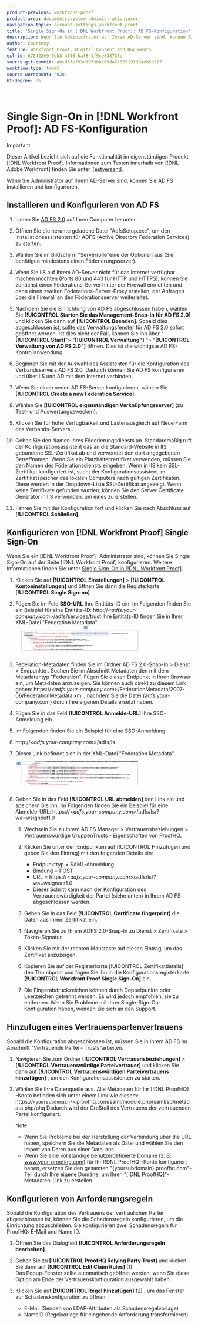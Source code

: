 ```yaml
---
product-previous: workfront-proof
product-area: documents;system-administration;user-
navigation-topic: account-settings-workfront-proof
title: 'Single Sign-On in [!DNL Workfront Proof]: AD FS-Konfiguration'
description: Wenn Sie Administrator auf Ihrem AD-Server sind, können Sie AD FS installieren und konfigurieren.
author: Courtney
feature: Workfront Proof, Digital Content and Documents
exl-id: 670422e9-5db8-4f06-baf8-1f9ce83873fe
source-git-commit: a6cd3fe793c197308105da27369191d84cb59377
workflow-type: tm+mt
source-wordcount: '928'
ht-degree: 0%

---
```


# Single Sign-On in [!DNL Workfront Proof]: AD FS-Konfiguration

>[!IMPORTANT]
>
>Dieser Artikel bezieht sich auf die Funktionalität im eigenständigen Produkt [!DNL Workfront Proof]. Informationen zum Testen innerhalb von [!DNL Adobe Workfront] finden Sie unter [Testversand](../../../review-and-approve-work/proofing/proofing.md).

Wenn Sie Administrator auf Ihrem AD-Server sind, können Sie AD FS installieren und konfigurieren.

## Installieren und Konfigurieren von AD FS

1. Laden Sie [AD FS 2.0](http://www.microsoft.com/en-us/download/details.aspx?id=10909) auf Ihren Computer herunter.
1. Öffnen Sie die heruntergeladene Datei &quot;AdfsSetup.exe&quot;, um den Installationsassistenten für ADFS (Active Directory Federation Services) zu starten.
1. Wählen Sie im Bildschirm &quot;Serverrolle&quot;eine der Optionen aus (Sie benötigen mindestens einen Föderierungsserver).
1. Wenn Sie IIS auf Ihrem AD-Server nicht für das Internet verfügbar machen möchten (Ports 80 und 443 für HTTP und HTTPS), können Sie zunächst einen Föderations-Server hinter der Firewall einrichten und dann einen zweiten Föderations-Server-Proxy erstellen, der Anfragen über die Firewall an den Föderationsserver weiterleitet.
1. Nachdem Sie die Einrichtung von AD FS abgeschlossen haben, wählen Sie **[!UICONTROL Starten Sie das Management-Snap-In für AD FS 2.0]** und klicken Sie dann auf **[!UICONTROL Beenden]**. Sobald dies abgeschlossen ist, sollte das Verwaltungsfenster für AD FS 2.0 sofort geöffnet werden. Ist dies nicht der Fall, können Sie ihn über &quot;**[!UICONTROL Start]**&quot;> &quot;**[!UICONTROL Verwaltung&quot;]** &quot;> &quot;**[!UICONTROL Verwaltung von AD FS 2.0&quot;]** öffnen. Dies ist die wichtigste AD FS-Kontrollanwendung.

1. Beginnen Sie mit der Auswahl des Assistenten für die Konfiguration des Verbandsservers AD FS 2.0.
Dadurch können Sie AD FS konfigurieren und über IIS und AD mit dem Internet verbinden.
1. Wenn Sie einen neuen AD FS-Server konfigurieren, wählen Sie **[!UICONTROL Create a new Federation Service]**.
1. Wählen Sie **[!UICONTROL eigenständigen Verknüpfungsserver]** (zu Test- und Auswertungszwecken).

1. Klicken Sie für hohe Verfügbarkeit und Lastenausgleich auf Neue Farm des Verbands-Servers .
1. Geben Sie den Namen Ihres Föderierungsdiensts an.
Standardmäßig ruft der Konfigurationsassistent das an die Standard-Website in IIS gebundene SSL-Zertifikat ab und verwendet den dort angegebenen Betreffnamen. Wenn Sie ein Platzhalterzertifikat verwenden, müssen Sie den Namen des Föderationsdiensts eingeben.
Wenn in IIS kein SSL-Zertifikat konfiguriert ist, sucht der Konfigurationsassistent im Zertifikatspeicher des lokalen Computers nach gültigen Zertifikaten. Diese werden in der Dropdown-Liste SSL-Zertifikat angezeigt. Wenn keine Zertifikate gefunden wurden, können Sie den Server Certificate Generator in IIS verwenden, um eines zu erstellen.

1. Fahren Sie mit der Konfiguration fort und klicken Sie nach Abschluss auf **[!UICONTROL Schließen]** .

## Konfigurieren von [!DNL Workfront Proof] Single Sign-On

Wenn Sie ein [!DNL Workfront Proof] -Administrator sind, können Sie Single Sign-On auf der Seite [!DNL Workfront Proof] konfigurieren. Weitere Informationen finden Sie unter [Single Sign-On in [!DNL Workfront Proof]](../../../workfront-proof/wp-acct-admin/managing-security/single-sign-on-overview.md).

1. Klicken Sie auf **[!UICONTROL Einstellungen]** > **[!UICONTROL Kontoeinstellungen]** und öffnen Sie dann die Registerkarte **[!UICONTROL Single Sign-on]** .

1. Fügen Sie im Feld **SSO-URL** Ihre Entitäts-ID ein.
Im Folgenden finden Sie ein Beispiel für eine Entitäts-ID:
http://*&lt;adfs.your-company.com>*/adfs/services/trust
Ihre Entitäts-ID finden Sie in Ihrer XML-Datei &quot;Federation Metadata&quot;.
   ![ProofHQ_configuration_02.png](assets/proofhq-configuration-02-350x80.png)

1. Federation-Metadaten finden Sie im Ordner AD FS 2.0-Snap-In > Dienst > Endpunkte . Suchen Sie im Abschnitt Metadaten den mit dem Metadatentyp &quot;Federation&quot;. Fügen Sie diesen Endpunkt in Ihren Browser ein, um Metadaten anzuzeigen. Sie können auch direkt zu diesem Link gehen: https://*&lt;adfs.your-company.com>*/FederationMetadata/2007-06/FederationMetadata.xml , nachdem Sie die Datei {adfs.your-company.com} durch Ihre eigenen Details ersetzt haben.
1. Fügen Sie in das Feld **[!UICONTROL Anmelde-URL]** Ihre SSO-Anmeldung ein.
1. Im Folgenden finden Sie ein Beispiel für eine SSO-Anmeldung:
1. http://*&lt;adfs.your-company.com>*/adfs/ls.
1. Dieser Link befindet sich in der XML-Datei &quot;Federation Metadata&quot;.
   ![ProofHQ_configuration_03.png](assets/proofhq-configuration-03-350x90.png)

1. Geben Sie in das Feld **[!UICONTROL URL abmelden]** den Link ein und speichern Sie ihn.
Im Folgenden finden Sie ein Beispiel für eine Abmelde-URL:
https://*&lt;adfs.your-company.com>*/adfs/ls/?wa=wsignout1.0

   1. Wechseln Sie zu Ihrem AD FS Manager > Vertrauensbeziehungen > Vertrauenswürdige GruppenTrusts - Eigenschaften von ProofHQ.
   1. Klicken Sie unter den Endpunkten auf [!UICONTROL Hinzufügen und geben Sie den Eintrag] mit den folgenden Details ein:

      * Endpunkttyp = SAML-Abmeldung
      * Bindung = POST
      * URL = https://*&lt;adfs.your-company.com*>/adfs/ls/?wa=wsignout1.0
      * Dieser Schritt kann nach der Konfiguration des Vertrauenswürdigkeit der Partei (siehe unten) in Ihrem AD FS abgeschlossen werden.
   1. Geben Sie in das Feld **[!UICONTROL Certificate fingerprint]** die Daten aus Ihrem Zertifikat ein.
   1. Navigieren Sie zu Ihrem ADFS 2.0-Snap-In zu Dienst > Zertifikate > Token-Signatur.
   1. Klicken Sie mit der rechten Maustaste auf diesen Eintrag, um das Zertifikat anzuzeigen.
   1. Kopieren Sie auf der Registerkarte [!UICONTROL Zertifikatdetails] den Thumbprint und fügen Sie ihn in die Konfigurationsregisterkarte **[!UICONTROL Workfront Proof Single Sign-On]** ein.

   1. Die Fingerabdruckzeichen können durch Doppelpunkte oder Leerzeichen getrennt werden. Es wird jedoch empfohlen, sie zu entfernen. Wenn Sie Probleme mit Ihrer Single-Sign-On-Konfiguration haben, wenden Sie sich an den Support.


## Hinzufügen eines Vertrauenspartenvertrauens

Sobald die Konfiguration abgeschlossen ist, müssen Sie in Ihrem AD FS im Abschnitt &quot;Vertrauende Partei - Trusts&quot;arbeiten.

1. Navigieren Sie zum Ordner **[!UICONTROL Vertrauensbeziehungen]** > **[!UICONTROL Vertrauenswürdige Parteivertrauer]** und klicken Sie dann auf **[!UICONTROL Vertrauenswürdigen Parteivertrauens hinzufügen]** , um den Konfigurationsassistenten zu starten.

1. Wählen Sie Ihre Datenquelle aus.
Alle Metadaten für Ihr [!DNL ProofHQ] -Konto befinden sich unter einem Link wie diesem:
https://`<yoursubdomain*>`.proofhq.com/saml/module.php/saml/sp/metadata.php/phq
Dadurch wird der Großteil des Vertrauens der vertrauenden Partei konfiguriert.

   >[!NOTE]
   >
   >* Wenn Sie Probleme bei der Herstellung der Verbindung über die URL haben, speichern Sie die Metadaten als Datei und wählen Sie den Import von Daten aus einer Datei aus.
   >* Wenn Sie eine vollständige benutzerdefinierte Domäne (z. B. www.your-proofing.com) für Ihr [!DNL ProofHQ]-Konto konfiguriert haben, ersetzen Sie den gesamten &quot;{yoursubdomain}.proofhq.com&quot;-Teil durch Ihre eigene Domäne, um Ihren &quot;[!DNL ProofHQ]&quot;-Metadaten-Link zu erstellen.


## Konfigurieren von Anforderungsregeln

Sobald die Konfiguration des Vertrauens der vertraulichen Partei abgeschlossen ist, können Sie die Schadensregeln konfigurieren, um die Einrichtung abzuschließen. Sie konfigurieren zwei Schadensregeln für ProofHQ: E-Mail und Name ID.

1. Öffnen Sie das Dialogfeld **[!UICONTROL Anforderungsregeln bearbeiten]** .
1. Gehen Sie zu **[!UICONTROL ProofHQ Relying Party Trust]** und klicken Sie dann auf **[!UICONTROL Edit Claim Rules]** (1).\
   Das Popup-Fenster sollte automatisch geöffnet werden, wenn Sie diese Option am Ende der Vertrauenskonfiguration ausgewählt haben.

1. Klicken Sie auf **[!UICONTROL Regel hinzufügen]** (2) , um das Fenster zur Schadenskonfiguration zu öffnen.

   * E-Mail (Senden von LDAP-Attributen als Schadensregelvorlage)
   * NameID (Regelvorlage für eingehende Anforderung transformieren)
